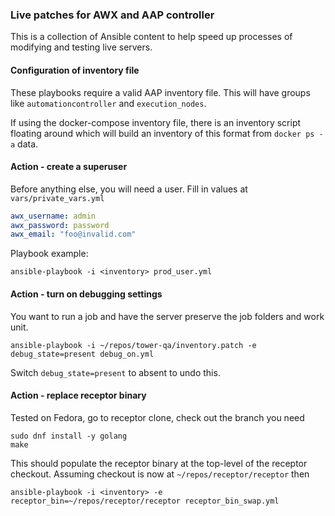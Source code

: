 ### Live patches for AWX and AAP controller

This is a collection of Ansible content to help speed up processes of
modifying and testing live servers.

#### Configuration of inventory file

These playbooks require a valid AAP inventory file.
This will have groups like `automationcontroller` and `execution_nodes`.

If using the docker-compose inventory file, there is an inventory script floating
around which will build an inventory of this format from `docker ps -a` data.

#### Action - create a superuser

Before anything else, you will need a user. Fill in values at `vars/private_vars.yml`

```yaml
awx_username: admin
awx_password: password
awx_email: "foo@invalid.com"
```

Playbook example:

```
ansible-playbook -i <inventory> prod_user.yml
```

#### Action - turn on debugging settings

You want to run a job and have the server preserve the job folders and work unit.

```
ansible-playbook -i ~/repos/tower-qa/inventory.patch -e debug_state=present debug_on.yml
```

Switch `debug_state=present` to absent to undo this.

#### Action - replace receptor binary

Tested on Fedora, go to receptor clone, check out the branch you need

```
sudo dnf install -y golang
make
```

This should populate the receptor binary at the top-level of the receptor checkout.
Assuming checkout is now at `~/repos/receptor/receptor` then

```
ansible-playbook -i <inventory> -e receptor_bin=~/repos/receptor/receptor receptor_bin_swap.yml
```
